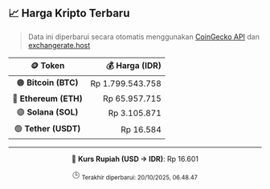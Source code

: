 

<!-- HARGA_KRIPTO -->
## 📈 Harga Kripto Terbaru

> Data ini diperbarui secara otomatis menggunakan [CoinGecko API](https://www.coingecko.com/) dan [exchangerate.host](https://exchangerate.host/)

<div align="center">

| 🪙 Token | 💰 Harga (IDR) |
|:------:|---------------:|
| 🟠 **Bitcoin (BTC)**   | Rp 1.799.543.758 |
| 🔵 **Ethereum (ETH)**  | Rp 65.957.715 |
| 🟣 **Solana (SOL)**    | Rp 3.105.871 |
| 🟢 **Tether (USDT)**   | Rp 16.584 |

---

💱 **Kurs Rupiah (USD → IDR)**: Rp 16.601

🕒 <sub>Terakhir diperbarui: 20/10/2025, 06.48.47</sub>

</div>
<!-- /HARGA_KRIPTO -->